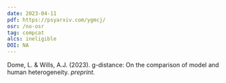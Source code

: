 ```yaml
---
date: 2023-04-11
pdf: https://psyarxiv.com/ygmcj/
osr: /no-osr
tag: compcat
alcs: ineligible
DOI: NA
---
```


Dome, L. & Wills, A.J. (2023). g-distance: On the comparison of model and human heterogeneity. _preprint_.
